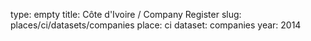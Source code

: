 type: empty
title: Côte d'Ivoire / Company Register
slug: places/ci/datasets/companies
place: ci
dataset: companies
year: 2014
